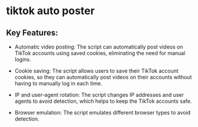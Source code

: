 # tiktok auto poster
 
## Key Features:

* Automatic video posting: The script can automatically post videos on TikTok accounts using saved cookies, eliminating the need for manual logins.

* Cookie saving: The script allows users to save their TikTok account cookies, so they can automatically post videos on their accounts without having to manually log in each time.

* IP and user-agent rotation: The script changes IP addresses and user agents to avoid detection, which helps to keep the TikTok accounts safe.

* Browser emulation: The script emulates different browser types to avoid detection.
